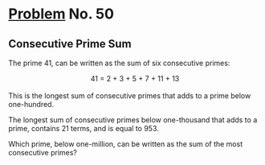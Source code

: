 # [Problem](https://projecteuler.net/problem=50) No. 50

## Consecutive Prime Sum

The prime 41, can be written as the sum of six consecutive primes:

<div align="center">
41 = 2 + 3 + 5 + 7 + 11 + 13
</div>
<br>
This is the longest sum of consecutive primes that adds to a prime below one-hundred.

The longest sum of consecutive primes below one-thousand that adds to a prime, contains 21 terms, and is equal to 953.

Which prime, below one-million, can be written as the sum of the most consecutive primes?
